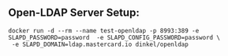 ## Open-LDAP Server Setup:

```
docker run -d --rm --name test-openldap -p 8993:389 -e SLAPD_PASSWORD=password  -e SLAPD_CONFIG_PASSWORD=password \
 -e SLAPD_DOMAIN=ldap.mastercard.io dinkel/openldap
```



